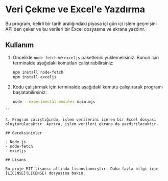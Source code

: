# Veri Çekme ve Excel'e Yazdırma

Bu program, belirli bir tarih aralığındaki piyasa içi gün içi işlem geçmişini API'den çeker ve bu verileri bir Excel dosyasına ve ekrana yazdırır.

## Kullanım

1. Öncelikle `node-fetch` ve `exceljs` paketlerini yüklemelisiniz. Bunun için terminalde aşağıdaki komutları çalıştırabilirsiniz:

    ```bash
    npm install node-fetch
    npm install exceljs
    ```

2. Kodu çalıştırmak için terminalde aşağıdaki komutu çalıştırarak programı başlatabilirsiniz:

    ```bash
    node --experimental-modules main.mjs
    ```
```
``

4. Program çalıştığında, işlem verilerini içeren bir Excel dosyası oluşturulacaktır. Ayrıca, işlem verileri ekrana da yazdırılacaktır.

## Gereksinimler

- Node.js
- node-fetch
- exceljs

## Lisans

Bu proje MIT lisansı altında lisanslanmıştır. Daha fazla bilgi için [LICENSE](LICENSE) dosyasına bakın.
